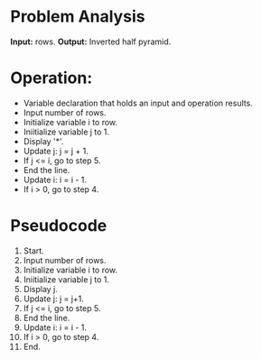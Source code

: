# Problem Analysis     
**Input:** rows.
**Output:** Inverted half pyramid.

# Operation:   
- Variable declaration that holds an input and operation results.
- Input number of rows.
- Initialize variable i to row.
- Iniitialize variable j to 1.
- Display '*'.
- Update j: j = j + 1.
- If j <= i, go to step 5.
- End the line.
- Update i: i = i - 1.
- If i > 0, go to step 4.

# Pseudocode   
1. Start.
2. Input number of rows.
3. Initialize variable i to row.
4. Iniitialize variable j to 1.
5. Display j.
6. Update j: j = j+1.
7. If j <= i, go to step 5.
8. End the line.
9. Update i: i = i - 1.
10. If i > 0, go to step 4.
11. End.
